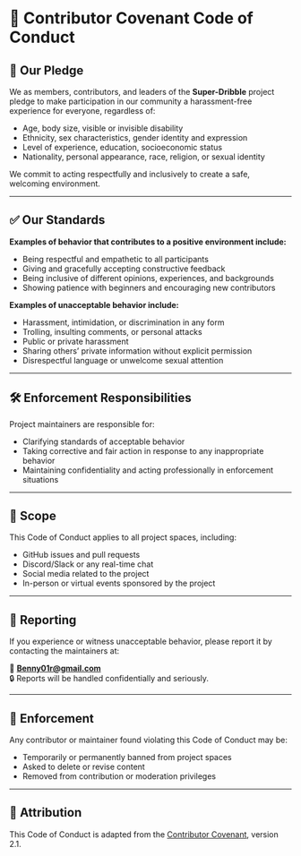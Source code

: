 # 🌟 Contributor Covenant Code of Conduct

## 👋 Our Pledge

We as members, contributors, and leaders of the **Super-Dribble** project pledge to make participation in our community a harassment-free experience for everyone, regardless of:

- Age, body size, visible or invisible disability
- Ethnicity, sex characteristics, gender identity and expression
- Level of experience, education, socioeconomic status
- Nationality, personal appearance, race, religion, or sexual identity

We commit to acting respectfully and inclusively to create a safe, welcoming environment.

---

## ✅ Our Standards

**Examples of behavior that contributes to a positive environment include:**

- Being respectful and empathetic to all participants
- Giving and gracefully accepting constructive feedback
- Being inclusive of different opinions, experiences, and backgrounds
- Showing patience with beginners and encouraging new contributors

**Examples of unacceptable behavior include:**

- Harassment, intimidation, or discrimination in any form
- Trolling, insulting comments, or personal attacks
- Public or private harassment
- Sharing others’ private information without explicit permission
- Disrespectful language or unwelcome sexual attention

---

## 🛠️ Enforcement Responsibilities

Project maintainers are responsible for:

- Clarifying standards of acceptable behavior
- Taking corrective and fair action in response to any inappropriate behavior
- Maintaining confidentiality and acting professionally in enforcement situations

---

## 🧭 Scope

This Code of Conduct applies to all project spaces, including:

- GitHub issues and pull requests
- Discord/Slack or any real-time chat
- Social media related to the project
- In-person or virtual events sponsored by the project

---

## 📩 Reporting

If you experience or witness unacceptable behavior, please report it by contacting the maintainers at:

📧 **[Benny01r@gmail.com](mailto:Benny01r@gmail.com)**  
🔒 Reports will be handled confidentially and seriously.

---

## 🔄 Enforcement

Any contributor or maintainer found violating this Code of Conduct may be:

- Temporarily or permanently banned from project spaces
- Asked to delete or revise content
- Removed from contribution or moderation privileges

---

## 🙏 Attribution

This Code of Conduct is adapted from the [Contributor Covenant](https://www.contributor-covenant.org), version 2.1.
